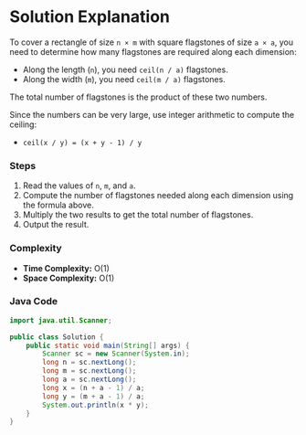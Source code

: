 
# Solution Explanation

To cover a rectangle of size `n × m` with square flagstones of size `a × a`, you need to determine how many flagstones are required along each dimension:

- Along the length (`n`), you need `ceil(n / a)` flagstones.
- Along the width (`m`), you need `ceil(m / a)` flagstones.

The total number of flagstones is the product of these two numbers.

Since the numbers can be very large, use integer arithmetic to compute the ceiling:
- `ceil(x / y) = (x + y - 1) / y`

### Steps

1. Read the values of `n`, `m`, and `a`.
2. Compute the number of flagstones needed along each dimension using the formula above.
3. Multiply the two results to get the total number of flagstones.
4. Output the result.

### Complexity

- **Time Complexity:** O(1)
- **Space Complexity:** O(1)

### Java Code

```java
import java.util.Scanner;

public class Solution {
    public static void main(String[] args) {
        Scanner sc = new Scanner(System.in);
        long n = sc.nextLong();
        long m = sc.nextLong();
        long a = sc.nextLong();
        long x = (n + a - 1) / a;
        long y = (m + a - 1) / a;
        System.out.println(x * y);
    }
}
```
